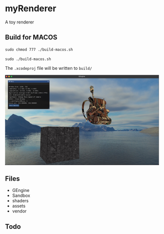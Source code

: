 # myRenderer

A toy renderer

## Build for MACOS

`sudo chmod 777 ./build-macos.sh`

`sudo ./build-macos.sh`

The `.xcodeproj` file will be written to `build/`

![GEngine image](GEngine.jpeg)

## Files

* GEngine
* Sandbox
* shaders
* assets
* vendor

## Todo
